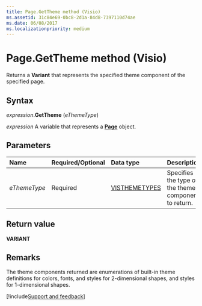 ```yaml
---
title: Page.GetTheme method (Visio)
ms.assetid: 31c84e69-0bc8-2d1a-84d8-7397110d74ae
ms.date: 06/08/2017
ms.localizationpriority: medium
---
```



# Page.GetTheme method (Visio)

Returns a **Variant** that represents the specified theme component of the specified page.


## Syntax

_expression_.**GetTheme** (_eThemeType_)

_expression_ A variable that represents a **[Page](Visio.Page.md)** object.


## Parameters

|Name|Required/Optional|Data type|Description|
|:-----|:-----|:-----|:-----|
| _eThemeType_|Required|[VISTHEMETYPES](Visio.visthemetypes.md)|Specifies the type of the theme component to return.|

## Return value

**VARIANT**


## Remarks

The theme components returned are enumerations of built-in theme definitions for colors, fonts, and styles for 2-dimensional shapes, and styles for 1-dimensional shapes.




[!include[Support and feedback](~/includes/feedback-boilerplate.md)]